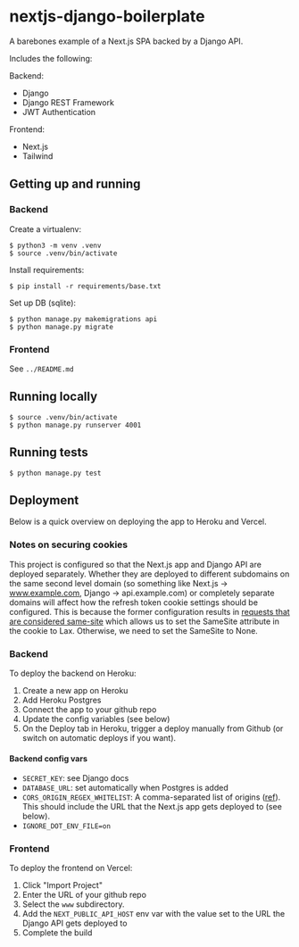 # nextjs-django-boilerplate

A barebones example of a Next.js SPA backed by a Django API.

Includes the following:

Backend:

- Django
- Django REST Framework
- JWT Authentication

Frontend:

- Next.js
- Tailwind

## Getting up and running

### Backend

Create a virtualenv:

```
$ python3 -m venv .venv
$ source .venv/bin/activate
```

Install requirements:

```
$ pip install -r requirements/base.txt
```

Set up DB (sqlite):

```
$ python manage.py makemigrations api
$ python manage.py migrate
```

### Frontend

See `../README.md`

## Running locally

```
$ source .venv/bin/activate
$ python manage.py runserver 4001
```

## Running tests

```
$ python manage.py test
```

## Deployment

Below is a quick overview on deploying the app to Heroku and Vercel.

### Notes on securing cookies

This project is configured so that the Next.js app and Django API are deployed separately. Whether they are deployed to different subdomains on the same second level domain (so something like Next.js -> www.example.com, Django -> api.example.com) or completely separate domains will affect how the refresh token cookie settings should be configured. This is because the former configuration results in [requests that are considered same-site](https://security.stackexchange.com/questions/223473/for-samesite-cookie-with-subdomains-what-are-considered-the-same-site) which allows us to set the SameSite attribute in the cookie to Lax. Otherwise, we need to set the SameSite to None.

### Backend

To deploy the backend on Heroku:

1. Create a new app on Heroku
2. Add Heroku Postgres
3. Connect the app to your github repo
4. Update the config variables (see below)
5. On the Deploy tab in Heroku, trigger a deploy manually from Github (or switch on automatic deploys if you want).

#### Backend config vars

- `SECRET_KEY`: see Django docs
- `DATABASE_URL`: set automatically when Postgres is added
- `CORS_ORIGIN_REGEX_WHITELIST`: A comma-separated list of origins ([ref](https://github.com/adamchainz/django-cors-headers#cors_origin_whitelist)). This should include the URL that the Next.js app gets deployed to (see below).
- `IGNORE_DOT_ENV_FILE=on`

### Frontend

To deploy the frontend on Vercel:

1. Click "Import Project"
2. Enter the URL of your github repo
3. Select the `www` subdirectory.
4. Add the `NEXT_PUBLIC_API_HOST` env var with the value set to the URL the Django API gets deployed to
5. Complete the build
